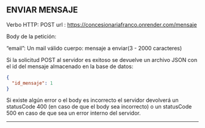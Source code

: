 ## ENVIAR MENSAJE

Verbo HTTP: POST
url : https://concesionariafranco.onrender.com/mensaje

Body de la petición:

“email”: Un mail válido
cuerpo: mensaje a enviar(3 - 2000 caracteres)

Si la solicitud POST al servidor es exitoso se devuelve un archivo JSON con el id del mensaje almacenado en la base de datos:

```json
{
  "id_mensaje": 1
}
```

Si existe algún error o el body es incorrecto el servidor devolverá un statusCode 400 (en caso de que el body sea incorrecto) o un statusCode 500 en caso de que sea un error interno del servidor.

---
